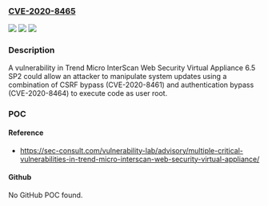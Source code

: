 ### [CVE-2020-8465](https://cve.mitre.org/cgi-bin/cvename.cgi?name=CVE-2020-8465)
![](https://img.shields.io/static/v1?label=Product&message=Trend%20Micro%20InterScan%20Web%20Security%20Virtual%20Appliance&color=blue)
![](https://img.shields.io/static/v1?label=Version&message=n%2Fa&color=blue)
![](https://img.shields.io/static/v1?label=Vulnerability&message=Command%20Execution&color=brighgreen)

### Description

A vulnerability in Trend Micro InterScan Web Security Virtual Appliance 6.5 SP2 could allow an attacker to manipulate system updates using a combination of CSRF bypass (CVE-2020-8461) and authentication bypass (CVE-2020-8464) to execute code as user root.

### POC

#### Reference
- https://sec-consult.com/vulnerability-lab/advisory/multiple-critical-vulnerabilities-in-trend-micro-interscan-web-security-virtual-appliance/

#### Github
No GitHub POC found.

